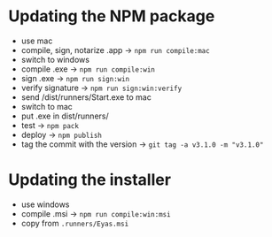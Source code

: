 # Updating the NPM package

* use mac
* compile, sign, notarize .app -> `npm run compile:mac`
* switch to windows
* compile .exe -> `npm run compile:win`
* sign .exe -> `npm run sign:win`
* verify signature -> `npm run sign:win:verify`
* send /dist/runners/Start.exe to mac
* switch to mac
* put .exe in dist/runners/
* test -> `npm pack`
* deploy -> `npm publish`
* tag the commit with the version -> `git tag -a v3.1.0 -m "v3.1.0"`


# Updating the installer

* use windows
* compile .msi -> `npm run compile:win:msi`
* copy from `.runners/Eyas.msi`
